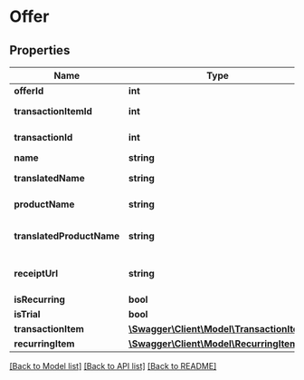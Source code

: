 # Offer

## Properties
Name | Type | Description | Notes
------------ | ------------- | ------------- | -------------
**offerId** | **int** | Offer Id | [optional] 
**transactionItemId** | **int** | Transaction Item Id | [optional] 
**transactionId** | **int** | Transaction Id | [optional] 
**name** | **string** | Offer Name | [optional] 
**translatedName** | **string** | Translated Offer Name | [optional] 
**productName** | **string** | Product Name | [optional] 
**translatedProductName** | **string** | Translated Product Name | [optional] 
**receiptUrl** | **string** | Receipt Url for this transaction | [optional] 
**isRecurring** | **bool** |  | [optional] 
**isTrial** | **bool** |  | [optional] 
**transactionItem** | [**\Swagger\Client\Model\TransactionItem**](TransactionItem.md) |  | [optional] 
**recurringItem** | [**\Swagger\Client\Model\RecurringItem**](RecurringItem.md) |  | [optional] 

[[Back to Model list]](../README.md#documentation-for-models) [[Back to API list]](../README.md#documentation-for-api-endpoints) [[Back to README]](../README.md)


